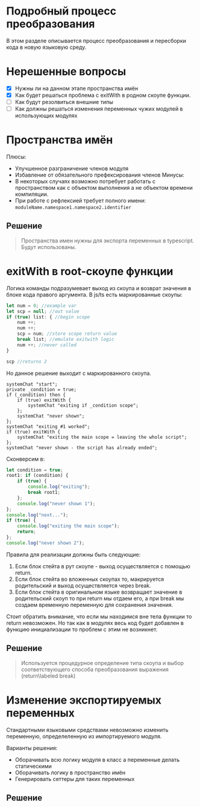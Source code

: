 
# Подробный процесс преобразования

В этом разделе описывается процесс преобразования и пересборки кода в новую языковую среду.

# Нерешенные вопросы

- [x] Нужны ли на данном этапе пространства имён
- [x] Как будет решаться проблема с exitWith в родном скоупе функции.
- [ ] Как будут резолвиться внешние типы
- [ ] Как должны решаться изменения переменных чужих модулей в использующих модулях

# Пространства имён

Плюсы:
- Улучшенное разграничение членов модуля
- Избавление от обязательного префексирования членов
Минусы:
- В некоторых случаях возможно потребует работать с пространством как с объектом выполнения а не объектом времени компиляции.
- При работе с рефлексией требует полного имени: `moduleName.namespace1.namespace2.identifier`

## Решение

> Пространства имен нужны для экспорта переменных в typescript. Будут использованы.

# exitWith в root-скоупе функции

Логика команды подразумевает выход из скоупа и возврат значения в блоке кода правого аргумента.
В js/ts есть маркированные скоупы:
```js
let num = 0; //example var
let scp = null; //out value
if (true) list: { //begin scope
	num ++;
	num ++;
	scp = num; //store scope return value
	break list; //emulate exitwith logic
	num ++; //never called
}

scp //returns 2
```
Но данное решение выходит с маркированного скоупа.

```sqf
systemChat "start";
private _condition = true;
if (_condition) then {
	if (true) exitWith {
		systemChat "exiting if _condition scope";
	};
	systemChat "never shown";
};
systemChat "exiting #1 worked";
if (true) exitWith {
	systemChat "exiting the main scope = leaving the whole script";
};
systemChat "never shown - the script has already ended";
```

Сконверсим в:

```js
let condition = true;
root1: if (condition) {
	if (true) {
		console.log("exiting");
		break root1;
	};
	console.log("never shown 1");
};
console.log("next...");
if (true) {
	console.log("exiting the main scope");
	return;
};
console.log("never shown 2");
```
Правила для реализации должны быть следующие:
1. Если блок стейта в рут скоупе - выход осуществляется с помощью return.
2. Если блок стейта во вложенных скоупах то, макрируется родительский и выход осуществляется через break.
3. Если блок стейта в оригинальном языке возвращает значение в родительский скоуп то при return мы отдаем его, а при break мы создаем временную переменную для сохранения значения.

Стоит обратить внимание, что если мы находимся вне тела функции то return невозможен.
Но так как в модулях весь код будет добавлен в функцию инициализации то проблем с этим не возникнет.

## Решение

> Используется процедурное определение типа скоупа и выбор соответствующего способа преобразования выражения (return\labeled break)

# Изменение экспортируемых переменных

Стандартными языковыми средствами невозможно изменить переменную, определеленную из импортируемого модуля. 

Варианты решения:
- Оборачивать всю логику модуля в класс а переменные делать статическими
- Оборачивать логику в пространство имён
- Генерировать сеттеры для таких переменных

## Решение
